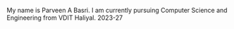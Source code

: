 My name is Parveen A Basri. I am currently pursuing Computer Science and Engineering from VDIT Haliyal. 
2023-27